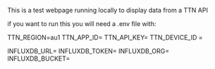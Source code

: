 This is a test webpage running locally to display data from a TTN API

if you want to run this you will need a .env file with:

TTN_REGION=au1
TTN_APP_ID=
TTN_API_KEY=
TTN_DEVICE_ID =

INFLUXDB_URL=
INFLUXDB_TOKEN=
INFLUXDB_ORG=
INFLUXDB_BUCKET=
